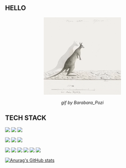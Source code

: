 ## HELLO 
<a href="https://giphy.com/channel/Barbara_Pozzi">
  <p align="center">
    <img src="https://github.com/puckfried/puckfried/blob/main/giphy.gif" width="50%" height="50%"></img>
  </p>
</a>
<p align="center"> 
  <i>gif by Barabara_Pozi</i>
</p>

## TECH STACK
<img src="https://img.shields.io/badge/JavaScript-323330?style=for-the-badge&logo=javascript&logoColor=F7DF1E"></img>
<img src="https://img.shields.io/badge/HTML5-E34F26?style=for-the-badge&logo=html5&logoColor=white"></img>
<img src="https://img.shields.io/badge/CSS3-1572B6?style=for-the-badge&logo=css3&logoColor=white"></img>

<img src="https://img.shields.io/badge/Node.js-339933?style=for-the-badge&logo=nodedotjs&logoColor=white"></img>
<img src="https://img.shields.io/badge/Express.js-000000?style=for-the-badge&logo=express&logoColor=white"></img>
<img src="https://img.shields.io/badge/MongoDB-white?style=for-the-badge&logo=mongodb&logoColor=4EA94B"></img>

<img src="https://img.shields.io/badge/React-20232A?style=for-the-badge&logo=react&logoColor=61DAFB"></img>
<img src="https://img.shields.io/badge/React_Router-CA4245?style=for-the-badge&logo=react-router&logoColor=white"></img>
<img src="https://img.shields.io/badge/Socket.io-010101?&style=for-the-badge&logo=Socket.io&logoColor=white"></img>
<img src="https://img.shields.io/badge/Redux-593D88?style=for-the-badge&logo=redux&logoColor=white"></img>
<img src="https://img.shields.io/badge/Material--UI-0081CB?style=for-the-badge&logo=material-ui&logoColor=white"></img>
<img src="https://img.shields.io/badge/Leaflet-199900?style=for-the-badge&logo=Leaflet&logoColor=white"></img>


[![Anurag's GitHub stats](https://github-readme-stats.vercel.app/api?username=puckfried)](https://github.com/anuraghazra/github-readme-stats)

